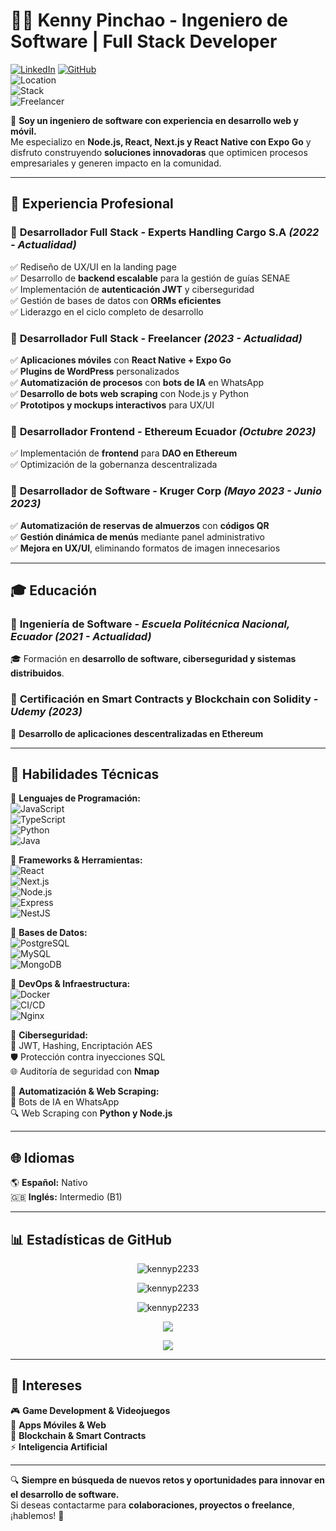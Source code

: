 # 👨‍💻 Kenny Pinchao - Ingeniero de Software | Full Stack Developer  

[![LinkedIn](https://img.shields.io/badge/LinkedIn-Kenny%20Pinchao-blue?style=flat&logo=linkedin)](https://www.linkedin.com/in/kenny-pinchao-54543825b/) 
[![GitHub](https://img.shields.io/badge/GitHub-KennyP2233-black?style=flat&logo=github)](https://github.com/tu-usuario-de-github)  
![Location](https://img.shields.io/badge/Ubicación-Quito%2C%20Ecuador-green)  
![Stack](https://img.shields.io/badge/Full%20Stack-Developer-blue)  
![Freelancer](https://img.shields.io/badge/Freelancer-Available-red)  

🚀 **Soy un ingeniero de software con experiencia en desarrollo web y móvil.**  
Me especializo en **Node.js, React, Next.js y React Native con Expo Go** y disfruto construyendo **soluciones innovadoras** que optimicen procesos empresariales y generen impacto en la comunidad.  

---

## 💼 Experiencia Profesional 

### 🔹 **Desarrollador Full Stack - Experts Handling Cargo S.A** *(2022 - Actualidad)*
✅ Rediseño de UX/UI en la landing page  
✅ Desarrollo de **backend escalable** para la gestión de guías SENAE  
✅ Implementación de **autenticación JWT** y ciberseguridad  
✅ Gestión de bases de datos con **ORMs eficientes**  
✅ Liderazgo en el ciclo completo de desarrollo  

### 🔹 **Desarrollador Full Stack - Freelancer** *(2023 - Actualidad)*
✅ **Aplicaciones móviles** con **React Native + Expo Go**  
✅ **Plugins de WordPress** personalizados  
✅ **Automatización de procesos** con **bots de IA** en WhatsApp  
✅ **Desarrollo de bots web scraping** con Node.js y Python  
✅ **Prototipos y mockups interactivos** para UX/UI  

### 🔹 **Desarrollador Frontend - Ethereum Ecuador** *(Octubre 2023)*
✅ Implementación de **frontend** para **DAO en Ethereum**  
✅ Optimización de la gobernanza descentralizada  

### 🔹 **Desarrollador de Software - Kruger Corp** *(Mayo 2023 - Junio 2023)*
✅ **Automatización de reservas de almuerzos** con **códigos QR**  
✅ **Gestión dinámica de menús** mediante panel administrativo  
✅ **Mejora en UX/UI**, eliminando formatos de imagen innecesarios  

---

## 🎓 Educación  

### 📖 **Ingeniería de Software** - *Escuela Politécnica Nacional, Ecuador* *(2021 - Actualidad)*  
🎓 Formación en **desarrollo de software, ciberseguridad y sistemas distribuidos**.  

### 📜 **Certificación en Smart Contracts y Blockchain con Solidity** - *Udemy* *(2023)*  
🔗 **Desarrollo de aplicaciones descentralizadas en Ethereum**  

---

## 🔧 Habilidades Técnicas  

📌 **Lenguajes de Programación:**  
![JavaScript](https://img.shields.io/badge/JavaScript-%23F7DF1E.svg?style=flat&logo=javascript&logoColor=black)  
![TypeScript](https://img.shields.io/badge/TypeScript-%23007ACC.svg?style=flat&logo=typescript&logoColor=white)  
![Python](https://img.shields.io/badge/Python-%233776AB.svg?style=flat&logo=python&logoColor=white)  
![Java](https://img.shields.io/badge/Java-%23ED8B00.svg?style=flat&logo=java&logoColor=white)  

📌 **Frameworks & Herramientas:**  
![React](https://img.shields.io/badge/React-%2361DAFB.svg?style=flat&logo=react&logoColor=black)  
![Next.js](https://img.shields.io/badge/Next.js-%23000000.svg?style=flat&logo=next.js&logoColor=white)  
![Node.js](https://img.shields.io/badge/Node.js-%2343853D.svg?style=flat&logo=node.js&logoColor=white)  
![Express](https://img.shields.io/badge/Express.js-%23000000.svg?style=flat&logo=express&logoColor=white)  
![NestJS](https://img.shields.io/badge/NestJS-%23E0234E.svg?style=flat&logo=nestjs&logoColor=white)  

📌 **Bases de Datos:**  
![PostgreSQL](https://img.shields.io/badge/PostgreSQL-%23336791.svg?style=flat&logo=postgresql&logoColor=white)  
![MySQL](https://img.shields.io/badge/MySQL-%234479A1.svg?style=flat&logo=mysql&logoColor=white)  
![MongoDB](https://img.shields.io/badge/MongoDB-%2347A248.svg?style=flat&logo=mongodb&logoColor=white)  

📌 **DevOps & Infraestructura:**  
![Docker](https://img.shields.io/badge/Docker-%232496ED.svg?style=flat&logo=docker&logoColor=white)  
![CI/CD](https://img.shields.io/badge/CI%2FCD-%23E34F26.svg?style=flat&logo=githubactions&logoColor=white)  
![Nginx](https://img.shields.io/badge/Nginx-%23009639.svg?style=flat&logo=nginx&logoColor=white)  

📌 **Ciberseguridad:**  
🔐 JWT, Hashing, Encriptación AES  
🛡️ Protección contra inyecciones SQL  
🌐 Auditoría de seguridad con **Nmap**  

📌 **Automatización & Web Scraping:**  
🤖 Bots de IA en WhatsApp  
🔍 Web Scraping con **Python y Node.js**  

---

## 🌐 Idiomas  

🌎 **Español:** Nativo  
🇬🇧 **Inglés:** Intermedio (B1)  

---

## 📊 Estadísticas de GitHub  

<p align="center">
  <img src="https://github-readme-stats.vercel.app/api/top-langs?username=kennyp2233&show_icons=true&locale=en&layout=compact" alt="kennyp2233" />
</p>

<p align="center">
  <img src="https://github-readme-stats.vercel.app/api?username=kennyp2233&show_icons=true&locale=en" alt="kennyp2233" />
</p>

<p align="center">
  <img src="https://github-readme-streak-stats.herokuapp.com/?user=kennyp2233&" alt="kennyp2233" />
</p>

<p align="center">
  <img src="https://github-profile-trophy.vercel.app/?username=kennyp2233&theme=onedark&row=1&column=7" />
</p>

<p align="center">
  <img src="https://github-readme-activity-graph.vercel.app/graph?username=kennyp2233&theme=react-dark" />
</p>

---

## 🌟 Intereses  

🎮 **Game Development & Videojuegos**  
📱 **Apps Móviles & Web**  
🔗 **Blockchain & Smart Contracts**  
⚡ **Inteligencia Artificial**  

---

🔍 **Siempre en búsqueda de nuevos retos y oportunidades para innovar en el desarrollo de software.**  
Si deseas contactarme para **colaboraciones, proyectos o freelance**, ¡hablemos! 🚀  

